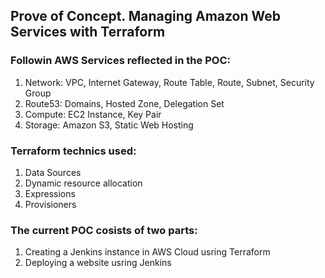 ## Prove of Concept. Managing Amazon Web Services with Terraform

### Followin AWS Services reflected in the POC:
1.  Network: VPC, Internet Gateway, Route Table, Route, Subnet, Security Group
2.  Route53: Domains, Hosted Zone, Delegation Set
3.  Compute: EC2 Instance, Key Pair
4.  Storage: Amazon S3, Static Web Hosting

### Terraform technics used:
1.  Data Sources
2.  Dynamic resource allocation
3.  Expressions
4.  Provisioners

### The current POC cosists of two parts:
1.  Creating a Jenkins instance in AWS Cloud usring Terraform
2.  Deploying a website usring Jenkins